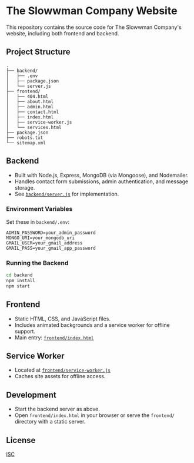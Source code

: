 # The Slowwman Company Website

This repository contains the source code for The Slowwman Company's website, including both frontend and backend.

## Project Structure

```
.
├── backend/
│   ├── .env
│   ├── package.json
│   └── server.js
├── frontend/
│   ├── 404.html
│   ├── about.html
│   ├── admin.html
│   ├── contact.html
│   ├── index.html
│   ├── service-worker.js
│   └── services.html
├── package.json
├── robots.txt
└── sitemap.xml
```

## Backend

- Built with Node.js, Express, MongoDB (via Mongoose), and Nodemailer.
- Handles contact form submissions, admin authentication, and message storage.
- See [`backend/server.js`](backend/server.js) for implementation.

### Environment Variables

Set these in `backend/.env`:

```
ADMIN_PASSWORD=your_admin_password
MONGO_URI=your_mongodb_uri
GMAIL_USER=your_gmail_address
GMAIL_PASS=your_gmail_app_password
```

### Running the Backend

```sh
cd backend
npm install
npm start
```

## Frontend

- Static HTML, CSS, and JavaScript files.
- Includes animated backgrounds and a service worker for offline support.
- Main entry: [`frontend/index.html`](frontend/index.html)

## Service Worker

- Located at [`frontend/service-worker.js`](frontend/service-worker.js)
- Caches site assets for offline access.

## Development

- Start the backend server as above.
- Open `frontend/index.html` in your browser or serve the `frontend/` directory with a static server.

## License

[ISC](package.json)
